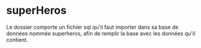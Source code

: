 # superHeros
Le dossier comporte un fichier sql qu'il faut importer dans sa base de données nommée superheros, afin de remplir la base avec les données qu'il contient.
